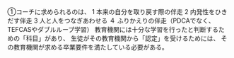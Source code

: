 ①コーチに求められるのは、
1 本来の自分を取り戻す際の伴走
2 内発性をひきだす伴走
3 人と人をつなぎあわせる
４ ふりかえりの伴走（PDCAでなく、TEFCASやダブルループ学習）
教育機関には十分な学習を行ったと判断するための「科目」があり、
生徒がその教育機関から「認定」を受けるためには、
その教育機関が求める卒業要件を満たしている必要がある。
